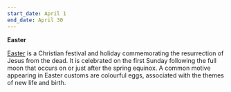 ```yaml
---
start_date: April 1
end_date: April 30
---
```

**Easter**

[Easter](https://en.wikipedia.org/wiki/Easter) is a Christian festival and holiday commemorating the resurrection of Jesus from the dead. It is celebrated on the first Sunday following the full moon that occurs on or just after the spring equinox. A common motive appearing in Easter customs are colourful eggs, associated with the themes of new life and birth.
